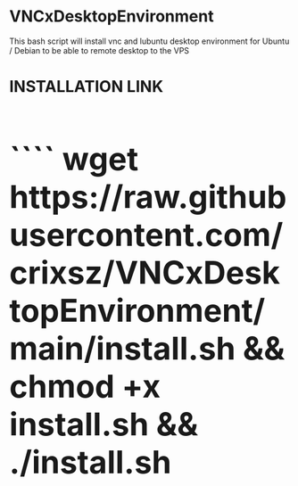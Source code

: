 # VNCxDesktopEnvironment
This bash script will install vnc and lubuntu desktop environment for Ubuntu / Debian to be able to remote desktop to the VPS

<h1><b>INSTALLATION LINK<h1><b>
````
wget https://raw.githubusercontent.com/crixsz/VNCxDesktopEnvironment/main/install.sh && chmod +x install.sh && ./install.sh

```